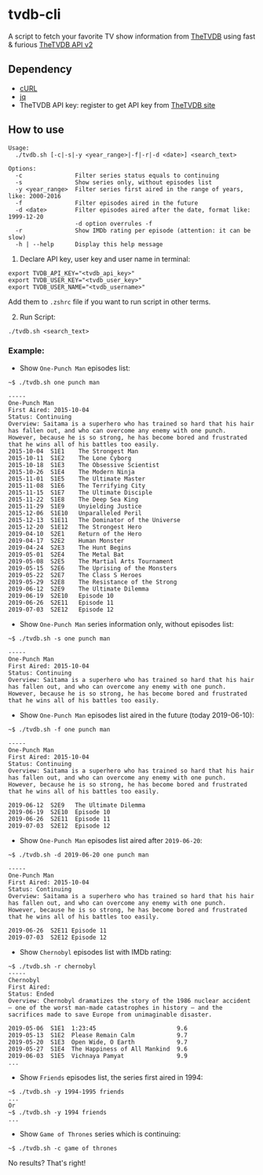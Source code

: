tvdb-cli
========

A script to fetch your favorite TV show information from [TheTVDB](https://www.thetvdb.com/) using fast & furious [TheTVDB API v2](https://api.thetvdb.com/swagger#/)

## Dependency

- [cURL](https://curl.haxx.se/)
- [jq](https://stedolan.github.io/jq/)
- TheTVDB API key: register to get API key from [TheTVDB site](https://www.thetvdb.com/register)

## How to use

```
Usage:
  ./tvdb.sh [-c|-s|-y <year_range>|-f|-r|-d <date>] <search_text>

Options:
  -c               Filter series status equals to continuing
  -s               Show series only, without episodes list
  -y <year_range>  Filter series first aired in the range of years, like: 2000-2016
  -f               Filter episodes aired in the future
  -d <date>        Filter episodes aired after the date, format like: 1999-12-20
                   -d option overrules -f
  -r               Show IMDb rating per episode (attention: it can be slow)
  -h | --help      Display this help message
```

1. Declare API key, user key and user name in terminal:

```
export TVDB_API_KEY="<tvdb_api_key>"
export TVDB_USER_KEY="<tvdb_user_key>"
export TVDB_USER_NAME="<tvdb_username>"
```

Add them to `.zshrc` file if you want to run script in other terms.

2. Run Script:

```
./tvdb.sh <search_text>
```

### Example:

- Show `One-Punch Man` episodes list:

```
~$ ./tvdb.sh one punch man

-----
One-Punch Man
First Aired: 2015-10-04
Status: Continuing
Overview: Saitama is a superhero who has trained so hard that his hair has fallen out, and who can overcome any enemy with one punch. However, because he is so strong, he has become bored and frustrated that he wins all of his battles too easily.
2015-10-04	S1E1	The Strongest Man
2015-10-11	S1E2	The Lone Cyborg
2015-10-18	S1E3	The Obsessive Scientist
2015-10-26	S1E4	The Modern Ninja
2015-11-01	S1E5	The Ultimate Master
2015-11-08	S1E6	The Terrifying City
2015-11-15	S1E7	The Ultimate Disciple
2015-11-22	S1E8	The Deep Sea King
2015-11-29	S1E9	Unyielding Justice
2015-12-06	S1E10	Unparalleled Peril
2015-12-13	S1E11	The Dominator of the Universe
2015-12-20	S1E12	The Strongest Hero
2019-04-10	S2E1	Return of the Hero
2019-04-17	S2E2	Human Monster
2019-04-24	S2E3	The Hunt Begins
2019-05-01	S2E4	The Metal Bat
2019-05-08	S2E5	The Martial Arts Tournament
2019-05-15	S2E6	The Uprising of the Monsters
2019-05-22	S2E7	The Class S Heroes
2019-05-29	S2E8	The Resistance of the Strong
2019-06-12	S2E9	The Ultimate Dilemma
2019-06-19	S2E10	Episode 10
2019-06-26	S2E11	Episode 11
2019-07-03	S2E12	Episode 12
```

- Show `One-Punch Man` series information only, without episodes list:

```
~$ ./tvdb.sh -s one punch man

-----
One-Punch Man
First Aired: 2015-10-04
Status: Continuing
Overview: Saitama is a superhero who has trained so hard that his hair has fallen out, and who can overcome any enemy with one punch. However, because he is so strong, he has become bored and frustrated that he wins all of his battles too easily.
```

- Show `One-Punch Man` episodes list aired in the future (today 2019-06-10):

```
~$ ./tvdb.sh -f one punch man

-----
One-Punch Man
First Aired: 2015-10-04
Status: Continuing
Overview: Saitama is a superhero who has trained so hard that his hair has fallen out, and who can overcome any enemy with one punch. However, because he is so strong, he has become bored and frustrated that he wins all of his battles too easily.

2019-06-12  S2E9   The Ultimate Dilemma
2019-06-19  S2E10  Episode 10
2019-06-26  S2E11  Episode 11
2019-07-03  S2E12  Episode 12
```

- Show `One-Punch Man` episodes list aired after `2019-06-20`:

```
~$ ./tvdb.sh -d 2019-06-20 one punch man

-----
One-Punch Man
First Aired: 2015-10-04
Status: Continuing
Overview: Saitama is a superhero who has trained so hard that his hair has fallen out, and who can overcome any enemy with one punch. However, because he is so strong, he has become bored and frustrated that he wins all of his battles too easily.

2019-06-26  S2E11 Episode 11
2019-07-03  S2E12 Episode 12
```

- Show `Chernobyl` episodes list with IMDb rating:

```
~$ ./tvdb.sh -r chernobyl
-----
Chernobyl
First Aired:
Status: Ended
Overview: Chernobyl dramatizes the story of the 1986 nuclear accident — one of the worst man-made catastrophes in history — and the sacrifices made to save Europe from unimaginable disaster.

2019-05-06  S1E1  1:23:45                       9.6
2019-05-13  S1E2  Please Remain Calm            9.7
2019-05-20  S1E3  Open Wide, O Earth            9.7
2019-05-27  S1E4  The Happiness of All Mankind  9.6
2019-06-03  S1E5  Vichnaya Pamyat               9.9
...
```

- Show `Friends` episodes list, the series first aired in 1994:

```
~$ ./tvdb.sh -y 1994-1995 friends
...
Or
~$ ./tvdb.sh -y 1994 friends
...
```

- Show `Game of Thrones` series which is continuing:

```
~$ ./tvdb.sh -c game of thrones
```
No results? That's right!
